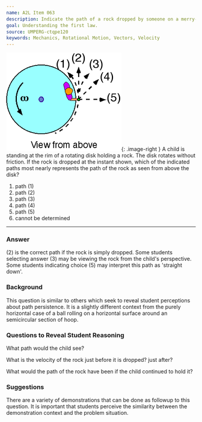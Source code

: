 ```yaml
---
name: A2L Item 063
description: Indicate the path of a rock dropped by someone on a merry-go-round.
goal: Understanding the first law.
source: UMPERG-ctqpe120
keywords: Mechanics, Rotational Motion, Vectors, Velocity
---
```


![Item063_fig1.gif](../images/Item063_fig1.gif){: .image-right } A
child is standing at the rim of a rotating disk holding a rock.  The
disk rotates without friction.  If the rock is dropped at the instant
shown, which of the indicated paths most nearly represents the path of
the rock as seen from above the disk?

1. path (1) 
2. path (2) 
3. path (3) 
4. path (4) 
5. path (5) 
6. cannot be determined

<hr/>

### Answer

(2) is the correct path if the rock is simply dropped.  Some students
selecting answer (3) may be viewing the rock from the child's
perspective.  Some students indicating choice (5) may interpret this
path as 'straight down'.

### Background

This question is similar to others which seek to reveal student
perceptions about path persistence.  It is a slightly different context
from the purely horizontal case of a ball rolling on a horizontal
surface around an semicircular section of hoop.

### Questions to Reveal Student Reasoning

What path would the child see?

What is the velocity of the rock just before it is dropped?  just after?

What would the path of the rock have been if the child continued to hold
it?

### Suggestions

There are a variety of demonstrations that can be done as followup to
this question.  It is important that students perceive the similarity
between the demonstration context and the problem situation.

